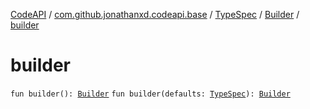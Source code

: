 [CodeAPI](../../../index.md) / [com.github.jonathanxd.codeapi.base](../../index.md) / [TypeSpec](../index.md) / [Builder](index.md) / [builder](.)

# builder

`fun builder(): `[`Builder`](index.md)
`fun builder(defaults: `[`TypeSpec`](../index.md)`): `[`Builder`](index.md)